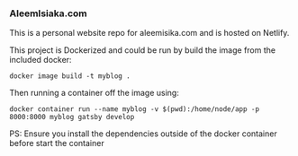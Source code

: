 ### AleemIsiaka.com

This is a personal website repo for aleemisika.com and is hosted on Netlify.

This project is Dockerized and could be run by build the image from the included docker:

`docker image build -t myblog .`

Then running a container off the image using:

`docker container run --name myblog -v $(pwd):/home/node/app -p 8000:8000 myblog gatsby develop`

PS: Ensure you install the dependencies outside of the docker container before start the container
